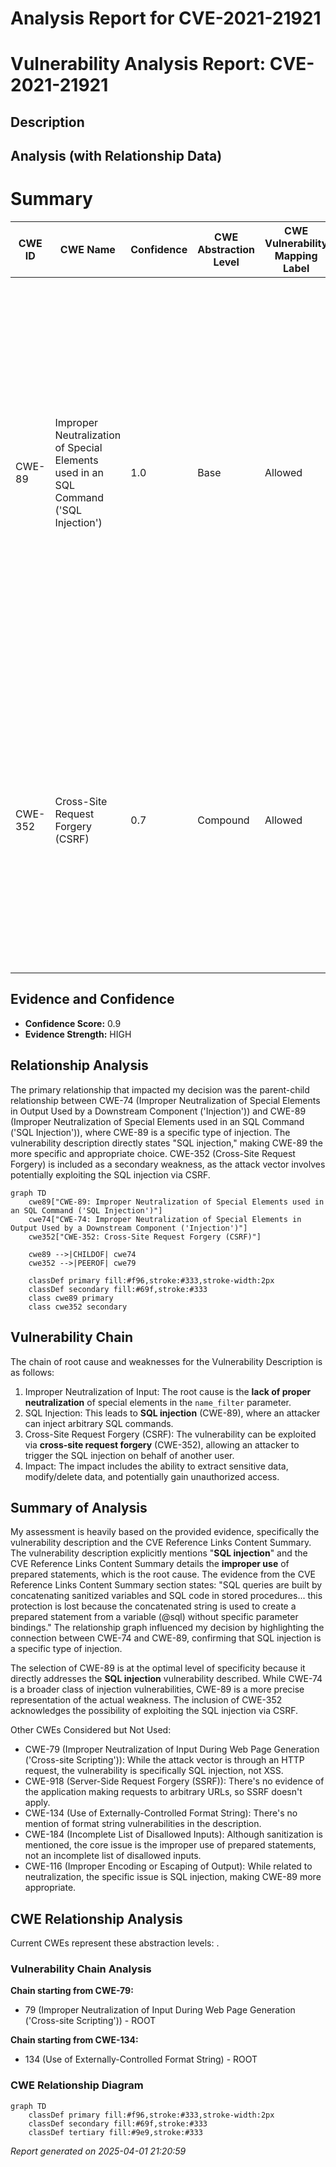 # Analysis Report for CVE-2021-21921

# Vulnerability Analysis Report: CVE-2021-21921

## Description



## Analysis (with Relationship Data)

# Summary
| CWE ID | CWE Name | Confidence | CWE Abstraction Level | CWE Vulnerability Mapping Label | CWE-Vulnerability Mapping Notes |
|---|---|---|---|---|---|
| CWE-89 | Improper Neutralization of Special Elements used in an SQL Command ('SQL Injection') | 1.0 | Base | Allowed | Primary CWE. The vulnerability description clearly states "**SQL injection**" which directly matches the CWE-89 definition. The CVE Reference Links Content Summary details how user-controlled input (`name_filter` parameter) is used to construct an SQL command without proper neutralization, leading to the injection vulnerability. |
| CWE-352 | Cross-Site Request Forgery (CSRF) | 0.7 | Compound | Allowed | Secondary CWE. The vulnerability description mentions that the SQL injection can be triggered through cross-site request forgery. CWE-352 is a compound weakness, representing a combination of factors that allows an attacker to trick a user into making unintended requests. |

## Evidence and Confidence

*   **Confidence Score:** 0.9
*   **Evidence Strength:** HIGH

## Relationship Analysis
The primary relationship that impacted my decision was the parent-child relationship between CWE-74 (Improper Neutralization of Special Elements in Output Used by a Downstream Component ('Injection')) and CWE-89 (Improper Neutralization of Special Elements used in an SQL Command ('SQL Injection')), where CWE-89 is a specific type of injection. The vulnerability description directly states "SQL injection," making CWE-89 the more specific and appropriate choice. CWE-352 (Cross-Site Request Forgery) is included as a secondary weakness, as the attack vector involves potentially exploiting the SQL injection via CSRF.

```mermaid
graph TD
    cwe89["CWE-89: Improper Neutralization of Special Elements used in an SQL Command ('SQL Injection')"]
    cwe74["CWE-74: Improper Neutralization of Special Elements in Output Used by a Downstream Component ('Injection')"]
    cwe352["CWE-352: Cross-Site Request Forgery (CSRF)"]

    cwe89 -->|CHILDOF| cwe74
    cwe352 -->|PEEROF| cwe79

    classDef primary fill:#f96,stroke:#333,stroke-width:2px
    classDef secondary fill:#69f,stroke:#333
    class cwe89 primary
    class cwe352 secondary
```

## Vulnerability Chain
The chain of root cause and weaknesses for the Vulnerability Description is as follows:
1.  Improper Neutralization of Input: The root cause is the **lack of proper neutralization** of special elements in the `name_filter` parameter.
2.  SQL Injection: This leads to **SQL injection** (CWE-89), where an attacker can inject arbitrary SQL commands.
3.  Cross-Site Request Forgery (CSRF): The vulnerability can be exploited via **cross-site request forgery** (CWE-352), allowing an attacker to trigger the SQL injection on behalf of another user.
4.  Impact: The impact includes the ability to extract sensitive data, modify/delete data, and potentially gain unauthorized access.

## Summary of Analysis
My assessment is heavily based on the provided evidence, specifically the vulnerability description and the CVE Reference Links Content Summary. The vulnerability description explicitly mentions "**SQL injection**" and the CVE Reference Links Content Summary details the **improper use** of prepared statements, which is the root cause. The evidence from the CVE Reference Links Content Summary section states: "SQL queries are built by concatenating sanitized variables and SQL code in stored procedures... this protection is lost because the concatenated string is used to create a prepared statement from a variable (@sql) without specific parameter bindings." The relationship graph influenced my decision by highlighting the connection between CWE-74 and CWE-89, confirming that SQL injection is a specific type of injection.

The selection of CWE-89 is at the optimal level of specificity because it directly addresses the **SQL injection** vulnerability described. While CWE-74 is a broader class of injection vulnerabilities, CWE-89 is a more precise representation of the actual weakness. The inclusion of CWE-352 acknowledges the possibility of exploiting the SQL injection via CSRF.

Other CWEs Considered but Not Used:

*   CWE-79 (Improper Neutralization of Input During Web Page Generation ('Cross-site Scripting')): While the attack vector is through an HTTP request, the vulnerability is specifically SQL injection, not XSS.
*   CWE-918 (Server-Side Request Forgery (SSRF)): There's no evidence of the application making requests to arbitrary URLs, so SSRF doesn't apply.
*   CWE-134 (Use of Externally-Controlled Format String): There's no mention of format string vulnerabilities in the description.
*   CWE-184 (Incomplete List of Disallowed Inputs): Although sanitization is mentioned, the core issue is the improper use of prepared statements, not an incomplete list of disallowed inputs.
*   CWE-116 (Improper Encoding or Escaping of Output): While related to neutralization, the specific issue is SQL injection, making CWE-89 more appropriate.


## CWE Relationship Analysis

Current CWEs represent these abstraction levels: .


### Vulnerability Chain Analysis

**Chain starting from CWE-79:**
- 79 (Improper Neutralization of Input During Web Page Generation ('Cross-site Scripting')) - ROOT


**Chain starting from CWE-134:**
- 134 (Use of Externally-Controlled Format String) - ROOT



### CWE Relationship Diagram

```mermaid
graph TD
    classDef primary fill:#f96,stroke:#333,stroke-width:2px
    classDef secondary fill:#69f,stroke:#333
    classDef tertiary fill:#9e9,stroke:#333
```



*Report generated on 2025-04-01 21:20:59*
